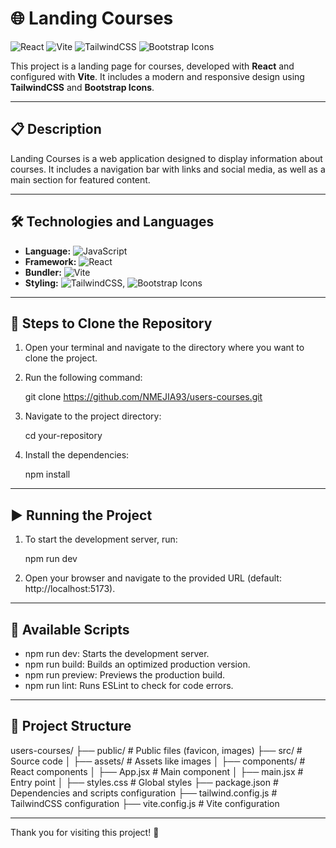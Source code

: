 # 🌐 Landing Courses

![React](https://img.shields.io/badge/-React-61DAFB?logo=react&logoColor=black) ![Vite](https://img.shields.io/badge/-Vite-646CFF?logo=vite&logoColor=white) ![TailwindCSS](https://img.shields.io/badge/-TailwindCSS-06B6D4?logo=tailwindcss&logoColor=white) ![Bootstrap Icons](https://img.shields.io/badge/-Bootstrap%20Icons-7952B3?logo=bootstrap&logoColor=white)

This project is a landing page for courses, developed with **React** and configured with **Vite**. It includes a modern and responsive design using **TailwindCSS** and **Bootstrap Icons**.

---

## 📋 Description

Landing Courses is a web application designed to display information about courses. It includes a navigation bar with links and social media, as well as a main section for featured content.

---

## 🛠️ Technologies and Languages

- **Language:** ![JavaScript](https://img.shields.io/badge/-JavaScript-F7DF1E?logo=javascript&logoColor=black)
- **Framework:** ![React](https://img.shields.io/badge/-React-61DAFB?logo=react&logoColor=black)
- **Bundler:** ![Vite](https://img.shields.io/badge/-Vite-646CFF?logo=vite&logoColor=white)
- **Styling:** ![TailwindCSS](https://img.shields.io/badge/-TailwindCSS-06B6D4?logo=tailwindcss&logoColor=white), ![Bootstrap Icons](https://img.shields.io/badge/-Bootstrap%20Icons-7952B3?logo=bootstrap&logoColor=white)

---

## 🚀 Steps to Clone the Repository

1. Open your terminal and navigate to the directory where you want to clone the project.
2. Run the following command:

   git clone https://github.com/NMEJIA93/users-courses.git

3. Navigate to the project directory:

   cd your-repository

4. Install the dependencies:

   npm install

---

## ▶️ Running the Project

1. To start the development server, run:

   npm run dev

2. Open your browser and navigate to the provided URL (default: http://localhost:5173).

---

## 📄 Available Scripts

- npm run dev: Starts the development server.
- npm run build: Builds an optimized production version.
- npm run preview: Previews the production build.
- npm run lint: Runs ESLint to check for code errors.

---

## 📂 Project Structure

users-courses/
├── public/               # Public files (favicon, images)
├── src/                  # Source code
│   ├── assets/           # Assets like images
│   ├── components/       # React components
│   ├── App.jsx           # Main component
│   ├── main.jsx          # Entry point
│   ├── styles.css        # Global styles
├── package.json          # Dependencies and scripts configuration
├── tailwind.config.js    # TailwindCSS configuration
├── vite.config.js        # Vite configuration

---

Thank you for visiting this project! 🎉